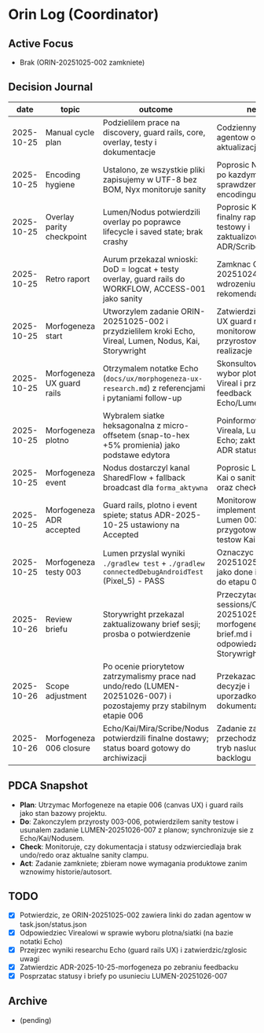 # Orin Log (Coordinator)

## Active Focus
- Brak (ORIN-20251025-002 zamkniete)

## Decision Journal
| date | topic | outcome | next |
|------|-------|---------|------|
| 2025-10-25 | Manual cycle plan | Podzielilem prace na discovery, guard rails, core, overlay, testy i dokumentacje | Codzienny status od agentow oraz aktualizacja boardu |
| 2025-10-25 | Encoding hygiene | Ustalono, ze wszystkie pliki zapisujemy w UTF-8 bez BOM, Nyx monitoruje sanity | Poprosic Nyx o wpis po kazdym sprawdzeniu encodingu |
| 2025-10-25 | Overlay parity checkpoint | Lumen/Nodus potwierdzili overlay po poprawce lifecycle i saved state; brak crashy | Poprosic Kai o finalny raport testowy i zaktualizowac ADR/Scribe |
| 2025-10-25 | Retro raport | Aurum przekazal wnioski: DoD = logcat + testy overlay, guard rails do WORKFLOW, ACCESS-001 jako sanity | Zamknac ORIN-20251024-001 po wdrozeniu rekomendacji |
| 2025-10-25 | Morfogeneza start | Utworzylem zadanie ORIN-20251025-002 i przydzielilem kroki Echo, Vireal, Lumen, Nodus, Kai, Storywright | Zatwierdzic ADR i UX guard rails, monitorowac przyrostowa realizacje |
| 2025-10-25 | Morfogeneza UX guard rails | Otrzymalem notatke Echo (`docs/ux/morphogeneza-ux-research.md`) z referencjami i pytaniami follow-up | Skonsultowac wybor plotna z Vireal i przekazac feedback Echo/Lumenowi |
| 2025-10-25 | Morfogeneza plotno | Wybralem siatke heksagonalna z micro-offsetem (snap-to-hex +5% promienia) jako podstawe edytora | Poinformowac Vireala, Lumen i Echo; zaktualizowac ADR status |
| 2025-10-25 | Morfogeneza event | Nodus dostarczyl kanal SharedFlow + fallback broadcast dla `forma_aktywna` | Poprosic Lumen i Kai o sanity eventu oraz checklisty adb |
| 2025-10-25 | Morfogeneza ADR accepted | Guard rails, plotno i event spiete; status ADR-2025-10-25 ustawiony na Accepted | Monitorowac implementacje Lumen 003-005 i przygotowanie testow Kai |
| 2025-10-25 | Morfogeneza testy 003 | Lumen przyslal wyniki `./gradlew test` + `./gradlew connectedDebugAndroidTest` (Pixel_5) - PASS | Oznaczyc LUMEN-20251025-003 jako done i przejsc do etapu 004 |
| 2025-10-26 | Review briefu | Storywright przekazal zaktualizowany brief sesji; prosba o potwierdzenie | Przeczytac sessions/ORIN-20251025-002-morfogeneza-brief.md i odpowiedziec Storywright/Echo |
| 2025-10-26 | Scope adjustment | Po ocenie priorytetow zatrzymalismy prace nad undo/redo (LUMEN-20251026-007) i pozostajemy przy stabilnym etapie 006 | Przekazac agentom decyzje i uporzadkowac dokumentacje/briefy |
| 2025-10-26 | Morfogeneza 006 closure | Echo/Kai/Mira/Scribe/Nodus potwierdzili finalne dostawy; status board gotowy do archiwizacji | Zadanie zamkniete, przechodzimy w tryb nasluchu backlogu |

## PDCA Snapshot
- **Plan**: Utrzymac Morfogeneze na etapie 006 (canvas UX) i guard rails jako stan bazowy projektu.
- **Do**: Zakonczylem przyrosty 003-006, potwierdzilem sanity testow i usunalem zadanie LUMEN-20251026-007 z planow; synchronizuje sie z Echo/Kai/Nodusem.
- **Check**: Monitoruje, czy dokumentacja i statusy odzwierciedlaja brak undo/redo oraz aktualne sanity clampu.
- **Act**: Zadanie zamkniete; zbieram nowe wymagania produktowe zanim wznowimy historie/autosort.

## TODO
- [x] Potwierdzic, ze ORIN-20251025-002 zawiera linki do zadan agentow w task.json/status.json
- [x] Odpowiedziec Virealowi w sprawie wyboru plotna/siatki (na bazie notatki Echo)
- [x] Przejrzec wyniki researchu Echo (guard rails UX) i zatwierdzic/zglosic uwagi
- [x] Zatwierdzic ADR-2025-10-25-morfogeneza po zebraniu feedbacku
- [x] Posprzatac statusy i briefy po usunieciu LUMEN-20251026-007

## Archive
- (pending)



